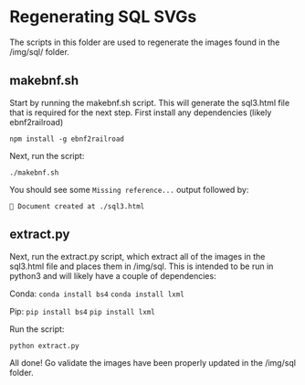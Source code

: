 # Regenerating SQL SVGs

The scripts in this folder are used to regenerate the images found in the /img/sql/ folder.

## makebnf.sh

Start by running the makebnf.sh script. This will generate the sql3.html file that is required for the next step. First install any dependencies (likely ebnf2railroad)

`npm install -g ebnf2railroad`

Next, run the script:

`./makebnf.sh`

You should see some `Missing reference...` output followed by:

`📜 Document created at ./sql3.html`

## extract.py

Next, run the extract.py script, which extract all of the images in the sql3.html file and places them in /img/sql. This is intended to be run in python3 and will likely have a couple of dependencies:

Conda:
`conda install bs4`
`conda install lxml`

Pip:
`pip install bs4`
`pip install lxml`

Run the script:

`python extract.py`

All done! Go validate the images have been properly updated in the /img/sql folder.
